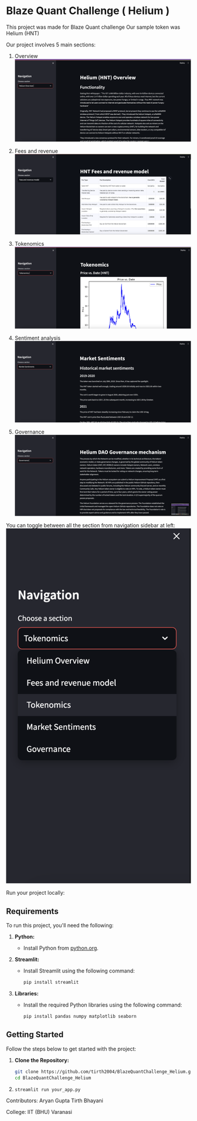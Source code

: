 # Blaze Quant Challenge ( Helium )
This project was made for Blaze Quant challenge
Our sample token was Helium (HNT)

Our project involves 5 main sections:
1) Overview
![overview](assets/overview.png)

2) Fees and revenue
![Fees](assets/feesphoto.png)

3) Tokenomics
![Tokenomics](assets/tokenomicsphoto.png)

4) Sentiment analysis
![Market](assets/marketphoto.png)

5) Governance
![DAO](assets/daophoto.png)


You can toggle between all the section from navigation sidebar at left:
![Sidebar](assets/sidebar.png)

Run your project locally:

## Requirements
To run this project, you'll need the following:

1. **Python:**
   - Install Python from [python.org](https://www.python.org/downloads/).

2. **Streamlit:**
   - Install Streamlit using the following command:
     ```bash
     pip install streamlit
     ```

3. **Libraries:**
   - Install the required Python libraries using the following command:
     ```bash
     pip install pandas numpy matplotlib seaborn
     ```

## Getting Started
Follow the steps below to get started with the project:

1. **Clone the Repository:**
   ```bash
   git clone https://github.com/tirth2004/BlazeQuantChallenge_Helium.git
   cd BlazeQuantChallenge_Helium

2. ```bash
   streamlit run your_app.py

Contributors:
Aryan Gupta 
Tirth Bhayani

College: IIT (BHU) Varanasi





